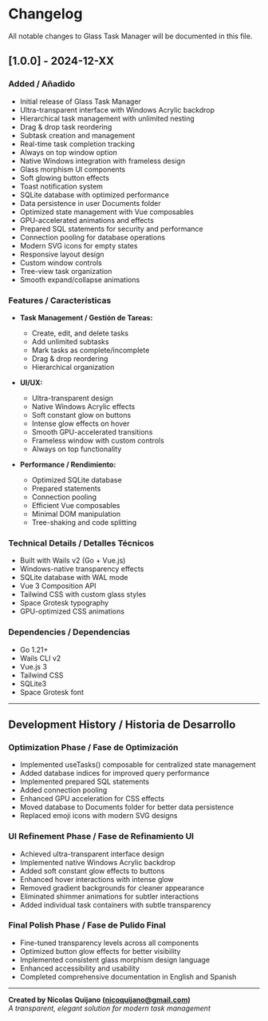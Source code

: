 # Changelog

All notable changes to Glass Task Manager will be documented in this file.

## [1.0.0] - 2024-12-XX

### Added / Añadido
- Initial release of Glass Task Manager
- Ultra-transparent interface with Windows Acrylic backdrop
- Hierarchical task management with unlimited nesting
- Drag & drop task reordering
- Subtask creation and management
- Real-time task completion tracking
- Always on top window option
- Native Windows integration with frameless design
- Glass morphism UI components
- Soft glowing button effects
- Toast notification system
- SQLite database with optimized performance
- Data persistence in user Documents folder
- Optimized state management with Vue composables
- GPU-accelerated animations and effects
- Prepared SQL statements for security and performance
- Connection pooling for database operations
- Modern SVG icons for empty states
- Responsive layout design
- Custom window controls
- Tree-view task organization
- Smooth expand/collapse animations

### Features / Características
- **Task Management / Gestión de Tareas:**
  - Create, edit, and delete tasks
  - Add unlimited subtasks
  - Mark tasks as complete/incomplete
  - Drag & drop reordering
  - Hierarchical organization
  
- **UI/UX:**
  - Ultra-transparent design
  - Native Windows Acrylic effects
  - Soft constant glow on buttons
  - Intense glow effects on hover
  - Smooth GPU-accelerated transitions
  - Frameless window with custom controls
  - Always on top functionality
  
- **Performance / Rendimiento:**
  - Optimized SQLite database
  - Prepared statements
  - Connection pooling
  - Efficient Vue composables
  - Minimal DOM manipulation
  - Tree-shaking and code splitting

### Technical Details / Detalles Técnicos
- Built with Wails v2 (Go + Vue.js)
- Windows-native transparency effects
- SQLite database with WAL mode
- Vue 3 Composition API
- Tailwind CSS with custom glass styles
- Space Grotesk typography
- GPU-optimized CSS animations

### Dependencies / Dependencias
- Go 1.21+
- Wails CLI v2
- Vue.js 3
- Tailwind CSS
- SQLite3
- Space Grotesk font

---

## Development History / Historia de Desarrollo

### Optimization Phase / Fase de Optimización
- Implemented useTasks() composable for centralized state management
- Added database indices for improved query performance  
- Implemented prepared SQL statements
- Added connection pooling
- Enhanced GPU acceleration for CSS effects
- Moved database to Documents folder for better data persistence
- Replaced emoji icons with modern SVG designs

### UI Refinement Phase / Fase de Refinamiento UI
- Achieved ultra-transparent interface design
- Implemented native Windows Acrylic backdrop
- Added soft constant glow effects to buttons
- Enhanced hover interactions with intense glow
- Removed gradient backgrounds for cleaner appearance
- Eliminated shimmer animations for subtler interactions
- Added individual task containers with subtle transparency

### Final Polish Phase / Fase de Pulido Final
- Fine-tuned transparency levels across all components
- Optimized button glow effects for better visibility
- Implemented consistent glass morphism design language
- Enhanced accessibility and usability
- Completed comprehensive documentation in English and Spanish

---

**Created by Nicolas Quijano (nicoquijano@gmail.com)**  
*A transparent, elegant solution for modern task management*